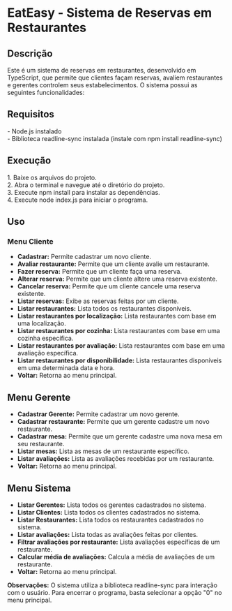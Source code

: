 <h1>EatEasy - Sistema de Reservas em Restaurantes</h1>

<h2>Descrição</h2>
<p>
    Este é um sistema de reservas em restaurantes, desenvolvido em TypeScript, que permite que clientes façam reservas,
    avaliem restaurantes e gerentes controlem seus estabelecimentos. O sistema possui as seguintes funcionalidades:
</p>

<h2>Requisitos</h2>
<p>
    - Node.js instalado<br>
    - Biblioteca readline-sync instalada (instale com npm install readline-sync)
</p>

<h2>Execução</h2>
<p>
    1. Baixe os arquivos do projeto.<br>
    2. Abra o terminal e navegue até o diretório do projeto.<br>
    3. Execute npm install para instalar as dependências.<br>
    4. Execute node index.js para iniciar o programa.
</p>

<h2>Uso</h2>
<h3>Menu Cliente</h3>
<ul>
    <li><strong>Cadastrar:</strong> Permite cadastrar um novo cliente.</li>
    <li><strong>Avaliar restaurante:</strong> Permite que um cliente avalie um restaurante.</li>
    <li><strong>Fazer reserva:</strong> Permite que um cliente faça uma reserva.</li>
    <li><strong>Alterar reserva:</strong> Permite que um cliente altere uma reserva existente.</li>
    <li><strong>Cancelar reserva:</strong> Permite que um cliente cancele uma reserva existente.</li>
    <li><strong>Listar reservas:</strong> Exibe as reservas feitas por um cliente.</li>
    <li><strong>Listar restaurantes:</strong> Lista todos os restaurantes disponíveis.</li>
    <li><strong>Listar restaurantes por localização:</strong> Lista restaurantes com base em uma localização.</li>
    <li><strong>Listar restaurantes por cozinha:</strong> Lista restaurantes com base em uma cozinha específica.</li>
    <li><strong>Listar restaurantes por avaliação:</strong> Lista restaurantes com base em uma avaliação específica.</li>
    <li><strong>Listar restaurantes por disponibilidade:</strong> Lista restaurantes disponíveis em uma determinada data e hora.</li>
    <li><strong>Voltar:</strong> Retorna ao menu principal.</li>
</ul>

<h2>Menu Gerente</h2>
<ul>
    <li><strong>Cadastrar Gerente:</strong> Permite cadastrar um novo gerente.</li>
    <li><strong>Cadastrar restaurante:</strong> Permite que um gerente cadastre um novo restaurante.</li>
    <li><strong>Cadastrar mesa:</strong> Permite que um gerente cadastre uma nova mesa em seu restaurante.</li>
    <li><strong>Listar mesas:</strong> Lista as mesas de um restaurante específico.</li>
    <li><strong>Listar avaliações:</strong> Lista as avaliações recebidas por um restaurante.</li>
    <li><strong>Voltar:</strong> Retorna ao menu principal.</li>
</ul>

<h2>Menu Sistema</h2>
<ul>
    <li><strong>Listar Gerentes:</strong> Lista todos os gerentes cadastrados no sistema.</li>
    <li><strong>Listar Clientes:</strong> Lista todos os clientes cadastrados no sistema.</li>
    <li><strong>Listar Restaurantes:</strong> Lista todos os restaurantes cadastrados no sistema.</li>
    <li><strong>Listar avaliações:</strong> Lista todas as avaliações feitas por clientes.</li>
    <li><strong>Filtrar avaliações por restaurante:</strong> Lista avaliações específicas de um restaurante.</li>
    <li><strong>Calcular média de avaliações:</strong> Calcula a média de avaliações de um restaurante.</li>
    <li><strong>Voltar:</strong> Retorna ao menu principal.</li>
</ul>

<p><strong>Observações:</strong> O sistema utiliza a biblioteca readline-sync para interação com o usuário. Para encerrar o programa, basta selecionar a opção "0" no menu principal.</p>
